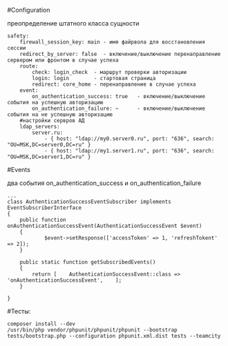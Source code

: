 #Configuration

преопределение штатного класса сущности

    safety:
        firewall_session_key: main - имя файрвола для восстановления сессии
        redirect_by_server: false  - включение/выключение перенаправление сервером или фронтом в случае успеха
        route:
            check: login_check  - маршрут проверки авторизации
            login: login        - стартовая страница
            redirect: core_home - перенаправление в случае успеха
        event:
            on_authentication_success: true   - включение/выключение события на успешную авторизацию
            on_authentication_failure: ~      - включение/выключение события на не успешную авторизацию
        #настройки сервров АД
        ldap_servers:
            server.ru:
                - { host: "ldap://my0.server0.ru", port: "636", search: "OU=MSK,DC=server0,DC=ru" }
                - { host: "ldap://my1.server1.ru", port: "636", search: "OU=MSK,DC=server1,DC=ru" }
#Events

два события on_authentication_success и on_authentication_failure

    ...
    class AuthenticationSuccessEventSubscriber implements EventSubscriberInterface
    {
        public function onAuthenticationSuccessEvent(AuthenticationSuccessEvent $event)
        {
                $event->setResponse(['accessToken' => 1, 'refreshTokent' => 2]);
        }

        public static function getSubscribedEvents()
        {
            return [    AuthenticationSuccessEvent::class => 'onAuthenticationSuccessEvent',    ];
        }

    }
  
#Тесты:
    
```
composer install --dev
/usr/bin/php vendor/phpunit/phpunit/phpunit --bootstrap tests/bootstrap.php --configuration phpunit.xml.dist tests --teamcity
```

